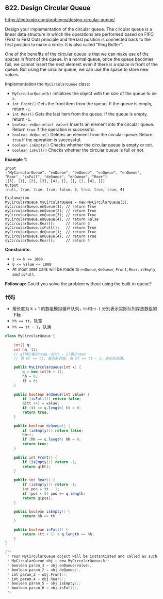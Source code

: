 ## 622. Design Circular Queue

https://leetcode.com/problems/design-circular-queue/

Design your implementation of the circular queue. The circular queue is a linear data structure in which the operations are performed based on FIFO (First In First Out) principle and the last position is connected back to the first position to make a circle. It is also called "Ring Buffer".

One of the benefits of the circular queue is that we can make use of the spaces in front of the queue. In a normal queue, once the queue becomes full, we cannot insert the next element even if there is a space in front of the queue. But using the circular queue, we can use the space to store new values.

Implementation the `MyCircularQueue` class:

- `MyCircularQueue(k)` Initializes the object with the size of the queue to be `k`.
- `int Front()` Gets the front item from the queue. If the queue is empty, return `-1`.
- `int Rear()` Gets the last item from the queue. If the queue is empty, return `-1`.
- `boolean enQueue(int value)` Inserts an element into the circular queue. Return `true` if the operation is successful.
- `boolean deQueue()` Deletes an element from the circular queue. Return `true` if the operation is successful.
- `boolean isEmpty()` Checks whether the circular queue is empty or not.
- `boolean isFull()` Checks whether the circular queue is full or not.

 

**Example 1:**

```
Input
["MyCircularQueue", "enQueue", "enQueue", "enQueue", "enQueue", "Rear", "isFull", "deQueue", "enQueue", "Rear"]
[[3], [1], [2], [3], [4], [], [], [], [4], []]
Output
[null, true, true, true, false, 3, true, true, true, 4]

Explanation
MyCircularQueue myCircularQueue = new MyCircularQueue(3);
myCircularQueue.enQueue(1); // return True
myCircularQueue.enQueue(2); // return True
myCircularQueue.enQueue(3); // return True
myCircularQueue.enQueue(4); // return False
myCircularQueue.Rear();     // return 3
myCircularQueue.isFull();   // return True
myCircularQueue.deQueue();  // return True
myCircularQueue.enQueue(4); // return True
myCircularQueue.Rear();     // return 4
```

 

**Constraints:**

- `1 <= k <= 1000`
- `0 <= value <= 1000`
- At most `3000` calls will be made to `enQueue`, `deQueue`, `Front`, `Rear`, `isEmpty`, and `isFull`.

 

**Follow up:** Could you solve the problem without using the built-in queue? 



### 代码

- 用长度为 k + 1 的数组模拟循环队列，`hh`和`tt-1` 分别表示实际队列存放数组的下标
- `hh == tt`，队空
- `hh == tt - 1`，队满

```java
class MyCircularQueue {
    
    int[] q;
    int hh, tt; 
    // q[hh]表示head，q[tt - 1]表示rear
    // 当 hh == tt, 表示队列空，当 hh == tt - 1，表示队列满。

    public MyCircularQueue(int k) {
        q = new int[k + 1];
        hh = 0;
        tt = 0;
    }
    
    public boolean enQueue(int value) {
        if (isFull()) return false;
        q[tt ++] = value;
        if (tt == q.length) tt = 0;
        return true;
    }
    
    public boolean deQueue() {
        if (isEmpty()) return false;
        hh++;
        if (hh == q.length) hh = 0;
        return true;
    }
    
    public int Front() {
        if (isEmpty()) return -1;
        return q[hh];
    }
    
    public int Rear() {
        if (isEmpty()) return -1;
        int pos = tt - 1;
        if (pos < 0) pos += q.length;
        return q[pos];
    }
    
    public boolean isEmpty() {
        return hh == tt;
    }
    
    public boolean isFull() {
        return (tt + 1) % q.length == hh;
    }
}

/**
 * Your MyCircularQueue object will be instantiated and called as such:
 * MyCircularQueue obj = new MyCircularQueue(k);
 * boolean param_1 = obj.enQueue(value);
 * boolean param_2 = obj.deQueue();
 * int param_3 = obj.Front();
 * int param_4 = obj.Rear();
 * boolean param_5 = obj.isEmpty();
 * boolean param_6 = obj.isFull();
 */
```

